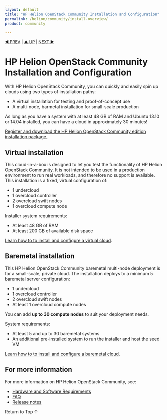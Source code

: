 ```yaml
---
layout: default
title: "HP Helion OpenStack Community Installation and Configuration"
permalink: /helion/community/install-overview/
product: community

---
```



<p style="font-size: small;"> <a href="/helion/community/hwsw-requirements/">&#9664; PREV</a> | <a href="/helion/community/">&#9650; UP</a> | <a href="/helion/community/install">NEXT &#9654;</a> </p>

# HP Helion OpenStack Community Installation and Configuration
With HP Helion OpenStack Community, you can quickly and easily spin up clouds using two types of installation paths:

* A virtual installation for testing and proof-of-concept use
* A multi-node, barmetal installation for small-scale production

As long as you have a system with at least 48 GB of RAM and Ubuntu 13.10 or 14.04 installed, you can have a cloud in approximately 30 minutes!

[Register and download the HP Helion OpenStack Community edition installation package.](https://helion.hpwsportal.com/#/Product/%7B%22productId%22%3A%221320%22%7D/Show)


## Virtual installation  

This cloud-in-a-box is designed to let you test the functionality of HP Helion OpenStack Community. It is not intended to be used in a production environment to run real workloads, and therefore no support is available. This installation is a fixed, virtual configuration of:

* 1 undercloud
* 1 overcloud controller
* 2 overcloud swift nodes 
* 1 overcloud compute node 

Installer system requirements:

* At least 48 GB of RAM
* At least 200 GB of available disk space

[Learn how to to install and configure a virtual cloud](/helion/community/install-virtual/). 

## Baremetal installation 

This HP Helion OpenStack Community baremetal multi-node deployment is for a small-scale, private cloud. The installation deploys to a minimum 5 baremetal server configuration:

* 1 undercloud
* 1 overcloud controller
* 2 overcloud swift nodes 
* At least 1 overcloud compute nodes 

You can add **up to 30 compute nodes** to suit your deployment needs.

System requirements:

* At least 5 and up to 30 baremetal systems
* An additional pre-installed system to run the installer and host the seed VM

[Learn how to to install and configure a baremetal cloud](/helion/community/install/). 

## For more information
For more information on HP Helion OpenStack Community, see:

* [Hardware and Software Requirements](/helion/community/hwsw-requirements/) 
* [FAQ](/helion/community/faq/) 
* [Release notes](/helion/community/release-notes/) 

<a href="#top" style="padding:14px 0px 14px 0px; text-decoration: none;"> Return to Top &#8593; </a>